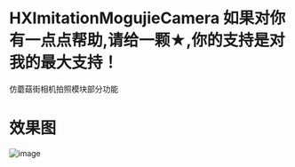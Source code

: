 # HXImitationMogujieCamera 如果对你有一点点帮助,请给一颗★,你的支持是对我的最大支持！
仿蘑菇街相机拍照模块部分功能

# 效果图
![image](https://github.com/huangxuan518/HXImitationMogujieCamera/blob/master/xiaoguo.gif)


